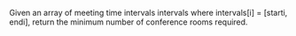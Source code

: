 Given an array of meeting time intervals intervals where intervals[i] = [starti, endi], return the minimum number of conference rooms required.